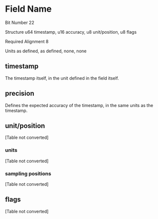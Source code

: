 Field Name
==========

Bit Number 22

Structure u64 timestamp, u16 accuracy, u8 unit/position, u8 flags

Required Alignment 8

Units as defined, as defined, none, none

timestamp
---------

The timestamp itself, in the unit defined in the field itself.

precision
---------

Defines the expected accuracy of the timestamp, in the same units as the
timestamp.

unit/position
-------------

\[Table not converted\]

### units

\[Table not converted\]

### sampling positions

\[Table not converted\]

flags
-----

\[Table not converted\]
